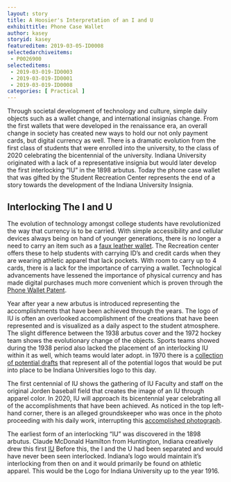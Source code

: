```yaml
---
layout: story
title: A Hoosier's Interpretation of an I and U 
exhibittitle: Phone Case Wallet 
author: kasey
storyid: kasey 
featureditem: 2019-03-05-ID0008
selectedarchiveitems:
 - P0026900 
selecteditems:
 - 2019-03-019-ID0003
 - 2019-03-019-ID0001
 - 2019-03-019-ID0008
categories: [ Practical ]
---
```


Through societal development of technology and culture, simple daily objects such as a wallet change, and international insignias change. From the first wallets that were developed in the renaissance era, an overall change in society has created new ways to hold our not only payment cards, but digital currency as well. There is a dramatic evolution from the first class of students that were enrolled into the university, to the class of 2020 celebrating the bicentennial of the university. Indiana University originated with a lack of a representative insignia but would later develop the first interlocking “IU” in the 1898 arbutus. Today the phone case wallet that was gifted by the Student Recreation Center represents the end of a story towards the development of the Indiana University Insignia.

## Interlocking The I and U 

The evolution of technology amongst college students have revolutionized the way that currency is to be carried. With simple accessibility and cellular devices always being on hand of younger generations, there is no longer a need to carry an item such as a [faux leather wallet](https://iubhistoryharvest.github.io/items/2019-03-019-ID0003.html). The Recreation center offers these to help students with carrying ID’s and credit cards when they are wearing athletic apparel that lack pockets. With room to carry up to 4 cards, there is a lack for the importance of carrying a wallet. Technological advancements have lessened the importance of physical currency and has made digital purchases much more convenient which is proven through the [Phone Wallet Patent](https://patents.google.com/patent/US7204398B1/en).
 

Year after year a new arbutus is introduced representing the accomplishments that have been achieved through the years. The logo of IU is often an overlooked accomplishment of the creations that have been represented and is visualized as a daily aspect to the student atmosphere. The slight difference between the 1938 arbutus cover and the 1972 hockey team shows the evolutionary change of the objects. Sports teams showed during the 1938 period also lacked the placement of an interlocking IU within it as well, which teams would later adopt. in 1970 there is a [collection of potential drafts](http://webapp1.dlib.indiana.edu/archivesphotos/search/search.do?userQuery=logo&sortKeys=&offset=0&facetFilters=DATE_TAKEN-part-year+exact+%221970%22&maxResults=10) that represent all of the potential logos that would be put into place to be Indiana Universities logo to this day. 


The first centennial of IU shows the gathering of IU Faculty and staff on the original Jorden baseball field that creates the image of an IU through apparel color. In 2020, IU will approach its bicentennial year celebrating all of the accomplishments that have been achieved. As noticed in the top left-hand corner, there is an alleged groundskeeper who was once in the photo proceeding with his daily work, interrupting this [accomplished photograph](http://webapp1.dlib.indiana.edu/archivesphotos/results/item.do?itemId=P0022826&searchId=10&searchResultIndex=5).

The earliest form of an interlocking “IU” was discovered in the 1898 arbutus. Claude McDonald Hamilton from Huntington, Indiana creatively drew this first [IU](http://webapp1.dlib.indiana.edu/archivesphotos/results/item.do?itemId=P0026900&searchId=20&searchResultIndex=8) Before this, the I and the U had been separated and would have never been seen interlocked. Indiana’s logo would maintain it’s interlocking from then on and it would primarily be found on athletic apparel. This would be the Logo for Indiana University up to the year 1916.   




